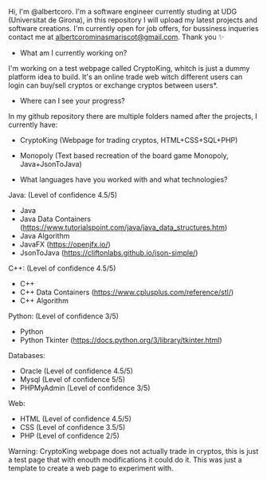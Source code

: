 Hi, I'm @albertcoro. I'm a software engineer currently studing at UDG (Universitat de Girona), in this repository I will
upload my latest projects and software creations. I'm currently open for job offers, for bussiness inqueries contact me at
albertcorominasmariscot@gmail.com. Thank you ✨

 - What am I currently working on?
 
 I'm working on a test webpage called CryptoKing, whitch is just a dummy platform idea to build. It's an online trade web
 witch different users can login can buy/sell cryptos or exchange cryptos between users*. 
 
 - Where can I see your progress?
 
 In my github repository there are multiple folders named after the projects, I currently have:
  - CryptoKing (Webpage for trading cryptos, HTML+CSS+SQL+PHP)
  - Monopoly (Text based recreation of the board game Monopoly, Java+JsonToJava)
 
 - What languages have you worked with and what technologies?
 
 Java: (Level of confidence 4.5/5)
  - Java
  - Java Data Containers (https://www.tutorialspoint.com/java/java_data_structures.htm)
  - Java Algorithm
  - JavaFX (https://openjfx.io/)
  - JsonToJava (https://cliftonlabs.github.io/json-simple/)
 
 C++: (Level of confidence 4.5/5)
  - C++
  - C++ Data Containers (https://www.cplusplus.com/reference/stl/)
  - C++ Algorithm
 
 Python: (Level of confidence 3/5)
  - Python
  - Python Tkinter (https://docs.python.org/3/library/tkinter.html)
      
 Databases:
  - Oracle (Level of confidence 4.5/5)
  - Mysql (Level of confidence 5/5)
  - PHPMyAdmin (Level of confidence 3/5)
 
 Web:
  - HTML (Level of confidence 4.5/5)
  - CSS (Level of confidence 3.5/5)
  - PHP (Level of confidence 2/5)
      

Warning: CryptoKing webpage does not actually trade in cryptos, this is just a test page that with enouth modifications it could do 
it. This was just a template to create a web page to experiment with.

<!---
albertcoro/albertcoro is a ✨ special ✨ repository because its `README.md` (this file) appears on your GitHub profile.
You can click the Preview link to take a look at your changes.
--->
